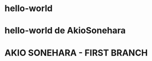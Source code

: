 # hello-world
hello-world de AkioSonehara
============================
AKIO SONEHARA - FIRST BRANCH
============================
